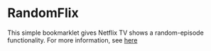 # RandomFlix

This simple bookmarklet gives Netflix TV shows a random-episode functionality. For more information, see <a href="http://masonremaley.github.io/RandomFlix/">here</a>

